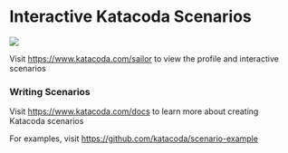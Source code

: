 # Interactive Katacoda Scenarios

[![](http://shields.katacoda.com/katacoda/sailor/count.svg)](https://www.katacoda.com/sailor "Get your profile on Katacoda.com")

Visit https://www.katacoda.com/sailor to view the profile and interactive scenarios

### Writing Scenarios
Visit https://www.katacoda.com/docs to learn more about creating Katacoda scenarios

For examples, visit https://github.com/katacoda/scenario-example
